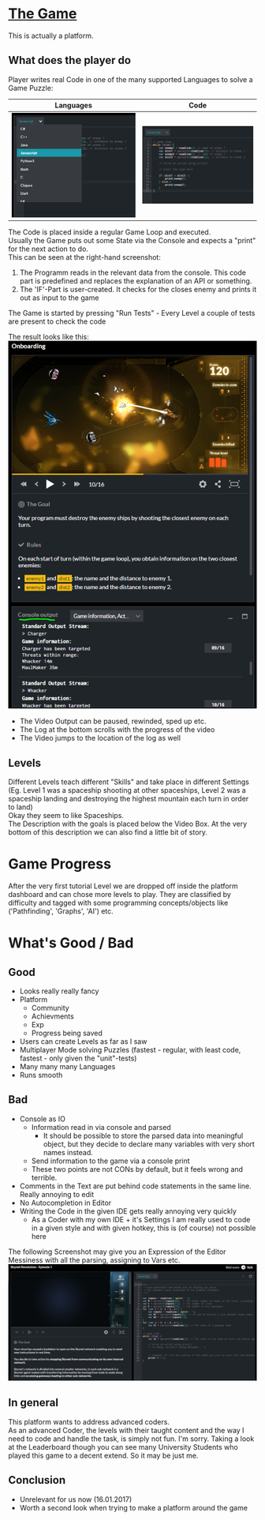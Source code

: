 # [The Game](http://www.codingame.com)  
This is actually a platform.

## What does the player do
Player writes real Code in one of the many supported Languages to solve a Game Puzzle:  

Languages | Code
 --- | ---
![Languages](../img/codingame/multipleLang.png "Languages") | ![Code](../img/codingame/writeCode.png "Languages")  

The Code is placed inside a regular Game Loop and executed.  
Usually the Game puts out some State via the Console and expects a "print" for the next action to do.  
This can be seen at the right-hand screenshot:  

1. The Programm reads in the relevant data from the console. This code part is predefined and replaces the explanation of an API or something.  
1. The 'IF'-Part is user-created. It checks for the closes enemy and prints it out as input to the game  

The Game is started by pressing "Run Tests" - Every Level a couple of tests are present to check the code

The result looks like this:  
![Languages](../img/codingame/logAndGame.png "Result Game 1")  

* The Video Output can be paused, rewinded, sped up etc.
* The Log at the bottom scrolls with the progress of the video
* The Video jumps to the location of the log as well

## Levels

Different Levels teach different "Skills" and take place in different Settings (Eg. Level 1 was a spaceship shooting at other spaceships, Level 2 was a spaceship landing and destroying the highest mountain each turn in order to land)  
Okay they seem to like Spaceships.  
The Description with the goals is placed below the Video Box. At the very bottom of this description we can also find a little bit of story.

# Game Progress

After the very first tutorial Level we are dropped off inside the platform dashboard and can chose more levels to play. They are classified by difficulty and tagged with some programming concepts/objects like ('Pathfinding', 'Graphs', 'AI') etc.

# What's Good / Bad

## Good

* Looks really really fancy
* Platform
  * Community
  * Achievments
  * Exp
  * Progress being saved
* Users can create Levels as far as I saw
* Multiplayer Mode solving Puzzles (fastest - regular, with least code, fastest - only given the "unit"-tests)
* Many many many Languages
* Runs smooth

## Bad

* Console as IO
  * Information read in via console and parsed
    * It should be possible to store the parsed data into meaningful object, but they decide to declare many variables with very short names instead.
  * Send information to the game via a console print
  * These two points are not CONs by default, but it feels wrong and terrible.
* Comments in the Text are put behind code statements in the same line. Really annoying to edit
* No Autocompletion in Editor
* Writing the Code in the given IDE gets really annoying very quickly
  * As a Coder with my own IDE + it's Settings I am really used to code in a given style and with given hotkey, this is (of course) not possible here

The following Screenshot may give you an Expression of the Editor Messiness with all the parsing, assigning to Vars etc.  
![Example](../img/codingame/graphLevel.png "Messy Example")  

## In general
This platform wants to address advanced coders.  
As an advanced Coder, the levels with their taught content and the way I need to code and handle the task, is simply not fun. I'm sorry.  Taking a look at the Leaderboard though you can see many University Students who played this game to a decent extend. So it may be just me.  

## Conclusion
* Unrelevant for us now (16.01.2017)
* Worth a second look when trying to make a platform around the game
